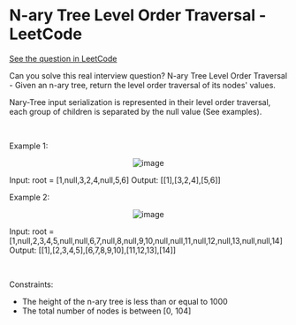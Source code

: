 # N-ary Tree Level Order Traversal - LeetCode
[See the question in LeetCode](https://leetcode.com/problems/n-ary-tree-level-order-traversal/submissions/1486316441/)

Can you solve this real interview question? N-ary Tree Level Order Traversal - Given an n-ary tree, return the level order traversal of its nodes' values.

Nary-Tree input serialization is represented in their level order traversal, each group of children is separated by the null value (See examples).

 

Example 1:


<p align="center">
  <img src="https://assets.leetcode.com/uploads/2018/10/12/narytreeexample.png" alt="image" >
</p>



Input: root = [1,null,3,2,4,null,5,6]
Output: [[1],[3,2,4],[5,6]]


Example 2:


<p align="center">
  <img src="https://assets.leetcode.com/uploads/2019/11/08/sample_4_964.png" alt="image" >
</p>



Input: root = [1,null,2,3,4,5,null,null,6,7,null,8,null,9,10,null,null,11,null,12,null,13,null,null,14]
Output: [[1],[2,3,4,5],[6,7,8,9,10],[11,12,13],[14]]


 

Constraints:

 * The height of the n-ary tree is less than or equal to 1000
 * The total number of nodes is between [0, 104]
